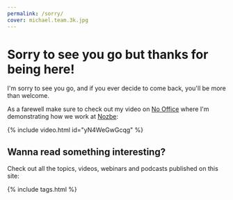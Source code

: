 ```yaml
---
permalink: /sorry/
cover: michael.team.3k.jpg
---
```


# Sorry to see you go but thanks for being here!

I'm sorry to see you go, and if you ever decide to come back, you'll be more than welcome.

As a farewell make sure to check out my video on [No Office](/nooffice) where I'm demonstrating how we work at [Nozbe][n]:

{% include video.html id="yN4WeGwGcqg" %}

## Wanna read something interesting?

Check out all the topics, videos, webinars and podcasts published on this site:

{% include tags.html %}

[n]: https://michael.gratis/nozbe